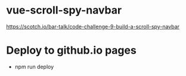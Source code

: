 # vue-scroll-spy-navbar

https://scotch.io/bar-talk/code-challenge-9-build-a-scroll-spy-navbar

# Deploy to github.io pages

* npm run deploy
